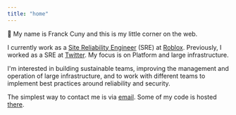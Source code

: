 ```yaml
---
title: "home"
---
```


👋 My name is Franck Cuny and this is my little corner on the web.

I currently work as a [Site Reliability Engineer](https://en.wikipedia.org/wiki/Site_reliability_engineering) (SRE) at [Roblox](https://www.roblox.com). Previously, I worked as a SRE at [Twitter](https://twitter.com/TwitterEng). My focus is on Platform and large infrastructure.

I'm interested in building sustainable teams, improving the management and operation of large infrastructure, and to work with different teams to implement best practices around reliability and security.

The simplest way to contact me is via <a href="mailto:franck@fcuny.net">email</a>. Some of my code is hosted <a href="https://git.fcuny.net">there</a>.
